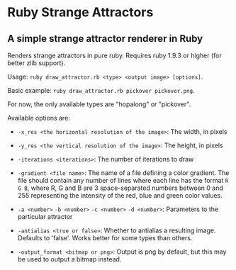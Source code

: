 Ruby Strange Attractors
=======================

A simple strange attractor renderer in Ruby
-------------------------------------------

Renders strange attractors in pure ruby. Requires ruby 1.9.3 or higher (for
better zlib support).

Usage: `ruby draw_attractor.rb <type> <output image> [options]`.

Basic example: `ruby draw_attractor.rb pickover pickover.png`.

For now, the only available types are "hopalong" or "pickover".

Available options are:

 - `-x_res <the horizontal resolution of the image>`: The width, in pixels

 - `-y_res <the vertical resolution of the image>`: The height, in pixels

 - `-iterations <iterations>`: The number of iterations to draw

 - `-gradient <file name>`: The name of a file defining a color gradient. The
   file should contain any number of lines where each line has the format
   `R G B`, where R, G and B are 3 space-separated numbers between 0 and 255
   representing the intensity of the red, blue and green color values.

 - `-a <number>` `-b <number>` `-c <number>` `-d <number>`: Parameters to the
   particular attractor

 - `-antialias <true or false>`: Whether to antialias a resulting image.
   Defaults to 'false'. Works better for some types than others.

 - `-output_format <bitmap or png>`: Output is png by default, but this may be
   used to output a bitmap instead.
